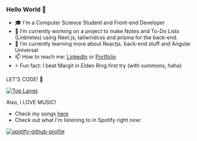 ### Hello World 👋

- 🎓 I'm a Computer Science Student and Front-end Developer
- 🔭 I’m currently working on a project to make Notes and To-Do Lists (Linbretes) using Next.js, tailwindcss and prisma for the back-end.
- 🌱 I’m currently learning more about Reactjs, back-end stuff and Angular Universal
- 📫 How to reach me: [LinkedIn](https://www.linkedin.com/in/linsmar-vital/) or [Portfolio](https://www.linsmarvital.com)
- ⚡ Fun fact: I beat Margit in Elden Ring first try (with summons, haha)

LET'S CODE! 🎇

[![Top Langs](https://github-readme-stats.vercel.app/api/top-langs/?username=Linsmar7&layout=compact)](https://github.com/anuraghazra/github-readme-stats)

Also, I LOVE MUSIC!
- Check my songs <a href="https://soundcloud.com/linsmar/tracks" target="_blank">here</a>
- Check out what I'm listening to in Spotify right now:

[![spotify-github-profile](https://spotify-github-profile.vercel.app/api/view?uid=lolvegeta7&cover_image=true&theme=natemoo-re&bar_color=860fbd&bar_color_cover=false)](https://spotify-github-profile.vercel.app/api/view?uid=lolvegeta7&redirect=true)
